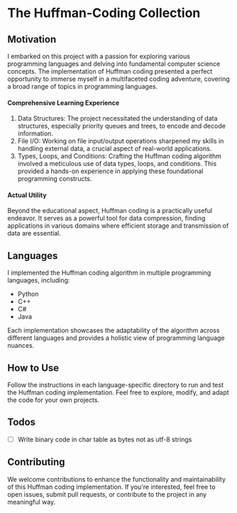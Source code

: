 # The Huffman-Coding Collection

## Motivation

I embarked on this project with a passion for exploring various programming languages and delving into fundamental computer science concepts. The implementation of Huffman coding presented a perfect opportunity to immerse myself in a multifaceted coding adventure, covering a broad range of topics in programming languages.

#### Comprehensive Learning Experience

1. Data Structures: The project necessitated the understanding of data structures, especially priority queues and trees, to encode and decode information.
2. File I/O: Working on file input/output operations sharpened my skills in handling external data, a crucial aspect of real-world applications.
3. Types, Loops, and Conditions: Crafting the Huffman coding algorithm involved a meticulous use of data types, loops, and conditions. This provided a hands-on experience in applying these foundational programming constructs.

#### Actual Utility

Beyond the educational aspect, Huffman coding is a practically useful endeavor. It serves as a powerful tool for data compression, finding applications in various domains where efficient storage and transmission of data are essential.

## Languages

I implemented the Huffman coding algorithm in multiple programming languages, including:

- Python
- C++
- C#
- Java

Each implementation showcases the adaptability of the algorithm across different languages and provides a holistic view of programming language nuances.

## How to Use

Follow the instructions in each language-specific directory to run and test the Huffman coding implementation. Feel free to explore, modify, and adapt the code for your own projects.

## Todos

- [ ] Write binary code in char table as bytes not as utf-8 strings

## Contributing

We welcome contributions to enhance the functionality and maintainability of this Huffman coding implementation. If you're interested, feel free to open issues, submit pull requests, or contribute to the project in any meaningful way.
